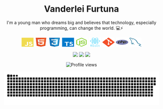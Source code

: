 <div align="center"> 
<h1>Vanderlei Furtuna</h1>
I'm a young man who dreams big and believes that technology, especially programming, can change the world. 💻⚡

</div>

<div align="center"> 
  <div style="display: inline_block"><br>
  <img align="center" alt="JavaScript icon" height="30" width="40" src="https://raw.githubusercontent.com/devicons/devicon/master/icons/javascript/javascript-plain.svg">
  <img align="center" alt="HTML icon" height="30" width="40" src="https://raw.githubusercontent.com/devicons/devicon/master/icons/html5/html5-original.svg">
  <img align="center" alt="CSS icon" height="30" width="40" src="https://raw.githubusercontent.com/devicons/devicon/master/icons/css3/css3-original.svg">

  <img align="center" alt="Typescript  icon" height="30" width="40" src="https://raw.githubusercontent.com/devicons/devicon/master/icons/typescript/typescript-plain.svg">

  <img align="center" alt="Node.js icon" height="30" width="40" src="https://raw.githubusercontent.com/devicons/devicon/master/icons/nodejs/nodejs-original.svg">

  <img align="center" alt="React.js icon" height="30" width="40" src="https://raw.githubusercontent.com/devicons/devicon/master/icons/react/react-original-wordmark.svg">

  <img align="center" alt="Git icon" height="30" width="40" src="https://raw.githubusercontent.com/devicons/devicon/master/icons/git/git-original.svg">

  <img align="center" alt="PHP icon" height="30" width="40" src="https://raw.githubusercontent.com/devicons/devicon/master/icons/php/php-original.svg">
    
  <img align="center" alt="MySql icon" height="30" width="40" src="https://raw.githubusercontent.com/devicons/devicon/master/icons/mysql/mysql-original.svg">
 
</div>
  <br>
  <a href="https://www.instagram.com/vander_suncat/" target="_blank"><img src="https://img.shields.io/badge/-Instagram-%23E4405F?style=for-the-badge&logo=instagram&logoColor=white" target="_blank"></a>
  <a href="https://www.linkedin.com/in/vanderlei-furtuna-12bb39235/" target="_blank"><img src="https://img.shields.io/badge/-LinkedIn-%230077B5?style=for-the-badge&logo=linkedin&logoColor=white" target="_blank"></a>
  <a href="mailto:furtunavanderlei@gmail.com" target="_blank"><img src="https://img.shields.io/badge/-Gmail-red?style=for-the-badge&logo=gmail&logoColor=white" target="_blank"></a> 
  <br/>
  <p align="center"> <img src="https://komarev.com/ghpvc/?username=vander115&color=yellow" alt="Profile views" /> </p>

![Snake animation](https://github.com/vander115/vander115/blob/output/github-contribution-grid-snake.svg)
